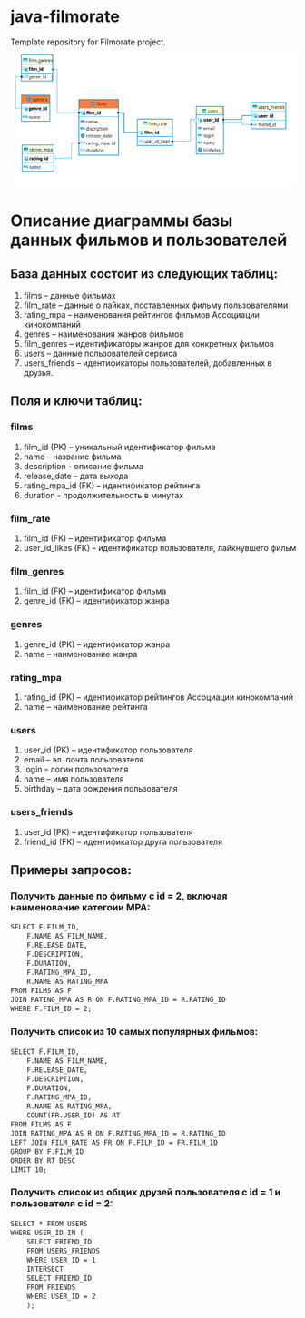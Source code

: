 # java-filmorate

Template repository for Filmorate project.
![diagramm.png](diagramm.png)

# Описание диаграммы базы данных фильмов и пользователей

## База данных состоит из следующих таблиц:

1) films – данные фильмах
2) film_rate – данные о лайках, поставленных фильму пользователями
3) rating_mpa – наименования рейтингов фильмов Ассоциации кинокомпаний
4) genres – наименования жанров фильмов
5) film_genres – идентификаторы жанров для конкретных фильмов
6) users – данные пользователей сервиса
7) users_friends – идентификаторы пользователей, добавленных в друзья.

## Поля и ключи таблиц:

### films

1) film_id (PK) – уникальный идентификатор фильма
2) name – название фильма
3) description - описание фильма
4) release_date – дата выхода
5) rating_mpa_id (FK) – идентификатор рейтинга
6) duration - продолжительность в минутах

### film_rate

1) film_id (FK) – идентификатор фильма
2) user_id_likes (FK) – идентификатор пользователя, лайкнувшего фильм

### film_genres

1) film_id (FK) – идентификатор фильма
2) genre_id (FK) – идентификатор жанра

### genres

1) genre_id (PK) – идентификатор жанра
2) name – наименование жанра

### rating_mpa

1) rating_id (PK) – идентификатор рейтингов Ассоциации кинокомпаний
2) name – наименование рейтинга

### users

1) user_id (PK) – идентификатор пользователя
2) email – эл. почта пользователя
3) login – логин пользователя
4) name – имя пользователя
5) birthday – дата рождения пользователя

### users_friends

1) user_id (PK) – идентификатор пользователя
2) friend_id (FK) – идентификатор друга пользователя

## Примеры запросов:

### Получить данные по фильму с id = 2, включая наименование категоии МРА:

    SELECT F.FILM_ID, 
        F.NAME AS FILM_NAME, 
        F.RELEASE_DATE, 
        F.DESCRIPTION, 
        F.DURATION, 
        F.RATING_MPA_ID, 
        R.NAME AS RATING_MPA 
    FROM FILMS AS F 
    JOIN RATING_MPA AS R ON F.RATING_MPA_ID = R.RATING_ID 
    WHERE F.FILM_ID = 2;

### Получить список из 10 самых популярных фильмов:

    SELECT F.FILM_ID, 
        F.NAME AS FILM_NAME, 
        F.RELEASE_DATE, 
        F.DESCRIPTION, 
        F.DURATION, 
        F.RATING_MPA_ID, 
        R.NAME AS RATING_MPA, 
        COUNT(FR.USER_ID) AS RT
    FROM FILMS AS F 
    JOIN RATING_MPA AS R ON F.RATING_MPA_ID = R.RATING_ID
    LEFT JOIN FILM_RATE AS FR ON F.FILM_ID = FR.FILM_ID
    GROUP BY F.FILM_ID
    ORDER BY RT DESC
    LIMIT 10;

### Получить список из общих друзей пользователя с id = 1 и пользователя с id = 2:

    SELECT * FROM USERS 
    WHERE USER_ID IN (
        SELECT FRIEND_ID 
        FROM USERS_FRIENDS 
        WHERE USER_ID = 1 
        INTERSECT 
        SELECT FRIEND_ID 
        FROM FRIENDS 
        WHERE USER_ID = 2
        );